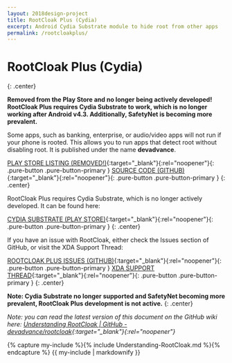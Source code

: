 ```yaml
---
layout: 2018design-project
title: RootCloak Plus (Cydia)
excerpt: Android Cydia Substrate module to hide root from other apps
permalink: /rootcloakplus/
---
```

<div class="center"><amp-img src="/images/RootCloakIcon.png" width="128" height="128" alt="RootCloak Icon"></amp-img></div>

# RootCloak Plus (Cydia)
{: .center}

**Removed from the Play Store and no longer being actively developed! RootCloak Plus requires Cydia Substrate to work, which is no longer working after Android v4.3. Additionally, SafetyNet is becoming more prevalent.**

Some apps, such as banking, enterprise, or audio/video apps will not run if your phone is rooted. This allows you to run apps that detect root without disabling root. It is published under the name **devadvance**.

[PLAY STORE LISTING (REMOVED!)](https://play.google.com/store/apps/details?id=com.devadvance.rootcloakplus){:target="_blank"}{:rel="noopener"}{: .pure-button .pure-button-primary }
[SOURCE CODE (GITHUB)](https://github.com/devadvance/rootcloakplus){:target="_blank"}{:rel="noopener"}{: .pure-button .pure-button-primary }
{: .center}

RootCloak Plus requires Cydia Substrate, which is no longer actively developed. It can be found here:

[CYDIA SUBSTRATE (PLAY STORE)](https://play.google.com/store/apps/details?id=com.saurik.substrate){:target="_blank"}{:rel="noopener"}{: .pure-button .pure-button-primary }
{: .center}

If you have an issue with RootCloak, either check the Issues section of GitHub, or visit the XDA Support Thread:

[ROOTCLOAK PLUS ISSUES (GITHUB)](https://github.com/devadvance/rootcloakplus/issues){:target="_blank"}{:rel="noopener"}{: .pure-button .pure-button-primary }
[XDA SUPPORT THREAD](http://forum.xda-developers.com/showthread.php?t=2607273){:target="_blank"}{:rel="noopener"}{: .pure-button .pure-button-primary }
{: .center}

**Note: Cydia Substrate no longer supported and SafetyNet becoming more prevalent, RootCloak Plus development is not active.**
{: .center}

*Note: you can read the latest version of this document on the GitHub wiki here:
[Understanding RootCloak | GitHub - devadvance/rootcloak](https://github.com/devadvance/rootcloak/wiki/Understanding-RootCloak){:target="_blank"}{:rel="noopener"}*

{% capture my-include %}{% include Understanding-RootCloak.md %}{% endcapture %}
{{ my-include | markdownify }}
